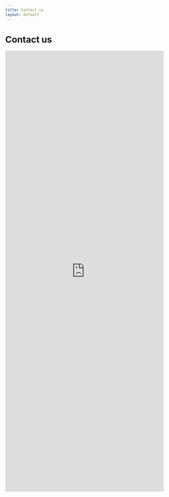 ```yaml
---
title: Contact us
layout: default
---
```


# Contact us
<iframe src="https://docs.google.com/forms/d/e/1FAIpQLSfDJcS_-5sI--0p4Fq4-aWLNgwz2mfhqKylImLEMSnRBVResQ/viewform?embedded=true" width="100%" height="1400px" frameborder="0" marginheight="0" marginwidth="0">Loading...</iframe>